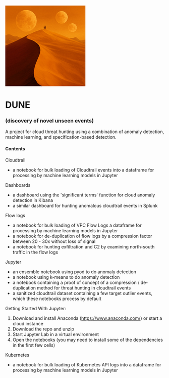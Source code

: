 ![things](/img/desert.png?raw=true "text")  
# DUNE 
### (discovery of novel unseen events)
A project for cloud threat hunting using a combination of anomaly detection, machine learning, and specification-based detection.

#### Contents

Cloudtrail

- a notebook for bulk loading of Cloudtrail events into a dataframe for processing by machine learning models in Jupyter

Dashboards

- a dashboard using the 'significant terms' function for cloud anomaly detection in Kibana
- a similar dashboard for hunting anomalous cloudtrail events in Splunk

Flow logs

- a notebook for bulk loading of VPC Flow Logs a dataframe for processing by machine learning models in Jupyter
- a notebook for de-duplication of flow logs by a compression factor between 20 - 30x without loss of signal
- a notebook for hunting exfiltration and C2 by examining north-south traffic in the flow logs
  
Jupyter

- an ensemble notebook using pyod to do anomaly detection
- a notebook using k-means to do anomaly detection
- a notebook containing a proof of concept of a compression / de-duplication method for threat hunting in cloudtrail events
- a sanitized cloudtrail dataset containing a few target outlier events, which these notebooks process by default

Getting Started With Jupyter:

1. Download and install Anaconda (https://www.anaconda.com/) or start a cloud instance
2. Download the repo and unzip
3. Start Jupyter Lab in a virtual environment 
4. Open the notebooks (you may need to install some of the dependencies in the first few cells)

Kubernetes

- a notebook for bulk loading of Kubernetes  API logs into a dataframe for processing by machine learning models in Jupyter

